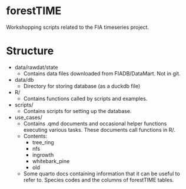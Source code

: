 # forestTIME 

Workshopping scripts related to the FIA timeseries project.


# Structure

- data/rawdat/state
  - Contains data files downloaded from FIADB/DataMart. Not in git.
- data/db
  - Directory for storing database (as a duckdb file)
- R/
  - Contains functions called by scripts and examples.
- scripts/
  - Contains scripts for setting up the database.
- use_cases/
  - Contains .qmd documents and occasional helper functions executing various tasks. These documents call functions in R/.
  - Contents:
    - tree_ring
    - nfs
    - ingrowth
    - whitebark_pine
    - old
  - Some quarto docs containing information that it can be useful to refer to. Species codes and the columns of forestTIME tables.
    



